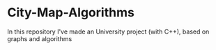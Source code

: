 # City-Map-Algorithms

In this repository I've made an University project (with C++), based on graphs and algorithms
